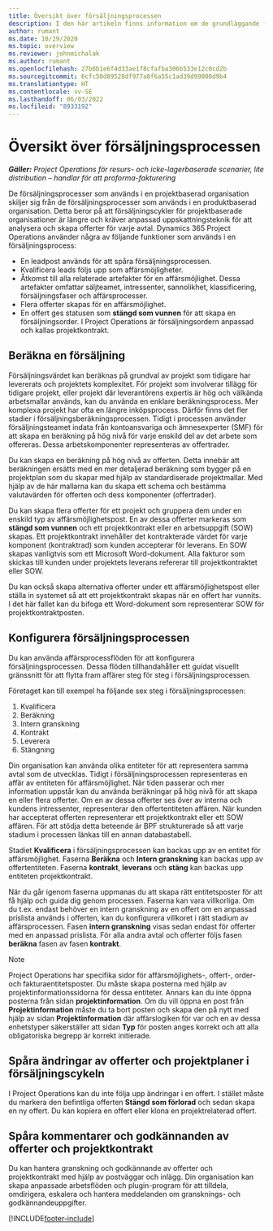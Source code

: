 ```yaml
---
title: Översikt över försäljningsprocessen
description: I den här artikeln finns information om de grundläggande försäljningsprocesserna.
author: rumant
ms.date: 10/29/2020
ms.topic: overview
ms.reviewer: johnmichalak
ms.author: rumant
ms.openlocfilehash: 27b6b1e6f4d33ae1f8cfafba306b533e12c0cd2b
ms.sourcegitcommit: 6cfc50d89528df977a8f6a55c1ad39d99800d9b4
ms.translationtype: HT
ms.contentlocale: sv-SE
ms.lasthandoff: 06/03/2022
ms.locfileid: "8933192"
---
```

# <a name="sales-process-overview"></a>Översikt över försäljningsprocessen

_**Gäller:** Project Operations för resurs- och icke-lagerbaserade scenarier, lite distribution – handlar för att proforma-fakturering_

De försäljningsprocesser som används i en projektbaserad organisation skiljer sig från de försäljningsprocesser som används i en produktbaserad organisation. Detta beror på att försäljningscykler för projektbaserade organisationer är längre och kräver anpassad uppskattningsteknik för att analysera och skapa offerter för varje avtal. Dynamics 365 Project Operations använder några av följande funktioner som används i en försäljningsprocess:

- En leadpost används för att spåra försäljningsprocessen.
- Kvalificera leads följs upp som affärsmöjligheter.
- Åtkomst till alla relaterade artefakter för en affärsmöjlighet. Dessa artefakter omfattar säljteamet, intressenter, sannolikhet, klassificering, försäljningsfaser och affärsprocesser.
- Flera offerter skapas för en affärsmöjlighet.
- En offert ges statusen som **stängd som vunnen** för att skapa en försäljningsorder. I Project Operations är försäljningsordern anpassad och kallas projektkontrakt.

## <a name="estimate-a-sale"></a>Beräkna en försäljning
Försäljningsvärdet kan beräknas på grundval av projekt som tidigare har levererats och projektets komplexitet. För projekt som involverar tillägg för tidigare projekt, eller projekt där leverantörens expertis är hög och välkända arbetsmallar används, kan du använda en enklare beräkningsprocess. Mer komplexa projekt har ofta en längre inköpsprocess. Därför finns det fler stadier i försäljningsberäkningsprocessen. Tidigt i processen använder försäljningsteamet indata från kontoansvariga och ämnesexperter (SMF) för att skapa en beräkning på hög nivå för varje enskild del av det arbete som offereras. Dessa arbetskomponenter representeras av offertrader. 

Du kan skapa en beräkning på hög nivå av offerten. Detta innebär att beräkningen ersätts med en mer detaljerad beräkning som bygger på en projektplan som du skapar med hjälp av standardiserade projektmallar. Med hjälp av de här mallarna kan du skapa ett schema och bestämma valutavärden för offerten och dess komponenter (offertrader). 

Du kan skapa flera offerter för ett projekt och gruppera dem under en enskild typ av affärsmöjlighetspost. En av dessa offerter markeras som **stängd som vunnen** och ett projektkontrakt eller en arbetsuppgift (SOW) skapas. Ett projektkontrakt innehåller det kontrakterade värdet för varje komponent (kontraktrad) som kunden accepterar för leverans. En SOW skapas vanligtvis som ett Microsoft Word-dokument. Alla fakturor som skickas till kunden under projektets leverans refererar till projektkontraktet eller SOW.

Du kan också skapa alternativa offerter under ett affärsmöjlighetspost eller ställa in systemet så att ett projektkontrakt skapas när en offert har vunnits. I det här fallet kan du bifoga ett Word-dokument som representerar SOW för projektkontraktposten.

## <a name="configure-the-sales-process"></a>Konfigurera försäljningsprocessen
Du kan använda affärsprocessflöden för att konfigurera försäljningsprocessen. Dessa flöden tillhandahåller ett guidat visuellt gränssnitt för att flytta fram affärer steg för steg i försäljningsprocessen.

Företaget kan till exempel ha följande sex steg i försäljningsprocessen:

1. Kvalificera
2. Beräkning
3. Intern granskning
4. Kontrakt
5. Leverera
6. Stängning
 
Din organisation kan använda olika entiteter för att representera samma avtal som de utvecklas. Tidigt i försäljningsprocessen representeras en affär av entiteten för affärsmöjlighet. När tiden passerar och mer information uppstår kan du använda beräkningar på hög nivå för att skapa en eller flera offerter. Om en av dessa offerter ses över av interna och kundens intressenter, representerar den offertentiteten affären. När kunden har accepterat offerten representerar ett projektkontrakt eller ett SOW affären. För att stödja detta beteende är BPF strukturerade så att varje stadium i processen länkas till en annan databastabell.

Stadiet **Kvalificera** i försäljningsprocessen kan backas upp av en entitet för affärsmöjlighet. Faserna **Beräkna** och **Intern granskning** kan backas upp av offertentiteten. Faserna **kontrakt**, **leverans** och **stäng** kan backas upp entiteten projektkontrakt.

När du går igenom faserna uppmanas du att skapa rätt entitetsposter för att få hjälp och guida dig genom processen. Faserna kan vara villkorliga. Om du t.ex. endast behöver en intern granskning av en offert om en anpassad prislista används i offerten, kan du konfigurera villkoret i rätt stadium av affärsprocessen. Fasen **intern granskning** visas sedan endast för offerter med en anpassad prislista. För alla andra avtal och offerter följs fasen **beräkna** fasen av fasen **kontrakt**.

> [!NOTE]
> Project Operations har specifika sidor för affärsmöjlighets-, offert-, order- och fakturaentitetsposter. Du måste skapa posterna med hjälp av projektinformationssidorna för dessa entiteter. Annars kan du inte öppna posterna från sidan **projektinformation**. Om du vill öppna en post från **Projektinformation** måste du ta bort posten och skapa den på nytt med hjälp av sidan **Projektinformation** där affärslogiken för var och en av dessa enhetstyper säkerställer att sidan **Typ** för posten anges korrekt och att alla obligatoriska begrepp är korrekt initierade.


## <a name="track-revisions-to-quotes-and-project-plans-in-the-sales-cycle"></a>Spåra ändringar av offerter och projektplaner i försäljningscykeln
I Project Operations kan du inte följa upp ändringar i en offert. I stället måste du markera den befintliga offerten **Stängd som förlorad** och sedan skapa en ny offert. Du kan kopiera en offert eller klona en projektrelaterad offert.

## <a name="track-comments-and-approvals-of-quotes-and-project-contracts"></a>Spåra kommentarer och godkännanden av offerter och projektkontrakt
Du kan hantera granskning och godkännande av offerter och projektkontrakt med hjälp av postväggar och inlägg. Din organisation kan skapa anpassade arbetsflöden och plugin-program för att tilldela, omdirigera, eskalera och hantera meddelanden om gransknings- och godkännandeuppgifter.


[!INCLUDE[footer-include](../includes/footer-banner.md)]